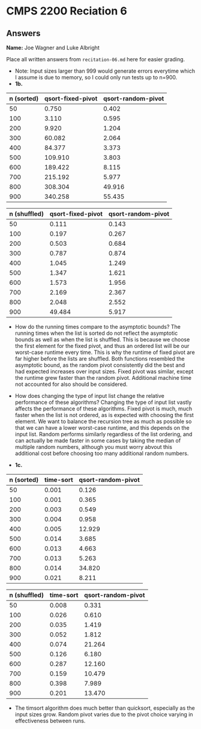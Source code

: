 # CMPS 2200 Reciation 6
## Answers

**Name:** Joe Wagner and Luke Albright


Place all written answers from `recitation-06.md` here for easier grading.


- Note: Input sizes larger than 999 would generate errors everytime which I assume is due to memory, so I could only run tests up to n=900.
- **1b.**

|n (sorted) |   qsort-fixed-pivot |   qsort-random-pivot |
|-----|---------------------|----------------------|
|  50 |               0.750 |                0.402 |
| 100 |               3.110 |                0.595 |
| 200 |               9.920 |                1.204 |
| 300 |              60.082 |                2.064 |
| 400 |              84.377 |                3.373 |
| 500 |             109.910 |                3.803 |
| 600 |             189.422 |                8.115 |
| 700 |             215.192 |                5.977 |
| 800 |             308.304 |               49.916 |
| 900 |             340.258 |               55.435 |

|n (shuffled) |   qsort-fixed-pivot |   qsort-random-pivot |
|-----|---------------------|----------------------|
|  50 |               0.111 |                0.143 |
| 100 |               0.197 |                0.267 |
| 200 |               0.503 |                0.684 |
| 300 |               0.787 |                0.874 |
| 400 |               1.045 |                1.249 |
| 500 |               1.347 |                1.621 |
| 600 |               1.573 |                1.956 |
| 700 |               2.169 |                2.367 |
| 800 |               2.048 |                2.552 |
| 900 |              49.484 |                5.917 |

- How do the running times compare to the asymptotic bounds? The running times when the list is sorted do not reflect the asymptotic bounds as well as when the list is shuffled. This is because we choose the first element for the fixed pivot, and thus an ordered list will be our worst-case runtime every time. This is why the runtime of fixed pivot are far higher before the lists are shuffled. Both functions resembled the asymptotic bound, as the random pivot consistently did the best and had expected increases over input sizes. Fixed pivot was similar, except the runtime grew faster than the random pivot. Additional machine time not accounted for also should be considered.

- How does changing the type of input list change the relative performance of these algorithms? Changing the type of input list vastly affects the performance of these algorithms. Fixed pivot is much, much faster when the list is not ordered, as is expected with choosing the first element. We want to balance the recursion tree as much as possible so that we can have a lower worst-case runtime, and this depends on the input list. Random performs similarly regardless of the list ordering, and can actually be made faster in some cases by taking the median of multiple random numbers, although you must worry abvout this additional cost before choosing too many additional random numbers.

- **1c.**

|n (sorted) |   time-sort |   qsort-random-pivot |
|-----|-------------|----------------------|
|  50 |       0.001 |                0.126 |
| 100 |       0.001 |                0.365 |
| 200 |       0.003 |                0.549 |
| 300 |       0.004 |                0.958 |
| 400 |       0.005 |               12.929 |
| 500 |       0.014 |                3.685 |
| 600 |       0.013 |                4.663 |
| 700 |       0.013 |                5.263 |
| 800 |       0.014 |               34.820 |
| 900 |       0.021 |                8.211 |

|n (shuffled) |   time-sort |   qsort-random-pivot |
|-----|-------------|----------------------|
|  50 |       0.008 |                0.331 |
| 100 |       0.026 |                0.610 |
| 200 |       0.035 |                1.419 |
| 300 |       0.052 |                1.812 |
| 400 |       0.074 |               21.264 |
| 500 |       0.126 |                6.180 |
| 600 |       0.287 |               12.160 |
| 700 |       0.159 |               10.479 |
| 800 |       0.398 |                7.989 |
| 900 |       0.201 |               13.470 |

- The timsort algorithm does much better than quicksort, especially as the input sizes grow. Random pivot varies due to the pivot choice varying in effectiveness between runs. 
